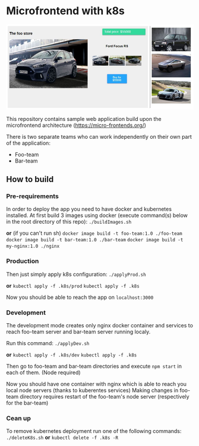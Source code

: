 # Microfrontend with k8s

![DEMO](demo.jpg)

This repository contains sample web application build upon the microfrontend architecture (https://micro-frontends.org/)

There is two separate teams who can work independently on their own part of the application:
 - Foo-team
 - Bar-team
 
 ## How to build
 ### Pre-requirements
In order to deploy the app you need to have docker and kubernetes installed.
At first build 3 images using docker (execute command(s) below in the root directory of this repo):
    `./buildImages.sh`  

 **or** (if you can't run sh)
    `docker image build -t foo-team:1.0 ./foo-team`
    `docker image build -t bar-team:1.0 ./bar-team`
    `docker image build -t my-nginx:1.0 ./nginx`

 ### Production
Then just simply apply k8s configuration:
    `./applyProd.sh`
    
**or**
    `kubectl apply -f .k8s/prod`
    `kubectl apply -f .k8s`

Now you should be able to reach the app on `localhost:3000`

 ### Development
The development mode creates only nginx docker container and services to reach foo-team server and bar-team server running localy.

Run this command:
    `./applyDev.sh`
    
**or**
    `kubectl apply -f .k8s/dev`
    `kubectl apply -f .k8s`

Then go to foo-team and bar-team directories and execute `npm start` in each of them. (Node required)

Now you should have one container with nginx which is able to reach you local node servers (thanks to kuberentes services)
Making changes in foo-team directory requires restart of the foo-team's node server (respectively for the bar-team)

### Cean up
To remove kubernetes deployment run one of the following commands:
    `./deleteK8s.sh`
**or**
    `kubectl delete -f .k8s -R`
